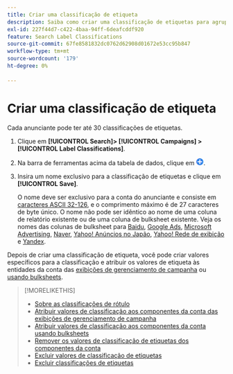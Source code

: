 ```yaml
---
title: Criar uma classificação de etiqueta
description: Saiba como criar uma classificação de etiquetas para agrupar os componentes da conta.
exl-id: 227f44d7-c422-4baa-94ff-6deafcddf920
feature: Search Label Classifications
source-git-commit: 67fe8581832dc0762d62908d01672e53cc95b847
workflow-type: tm+mt
source-wordcount: '179'
ht-degree: 0%

---
```


# Criar uma classificação de etiqueta

Cada anunciante pode ter até 30 classificações de etiquetas.

1. Clique em **[!UICONTROL Search]> [!UICONTROL Campaigns] >[!UICONTROL Label Classifications]**.

1. Na barra de ferramentas acima da tabela de dados, clique em ![Criar](/help/search-social-commerce/assets/add.png "Criar").

1. Insira um nome exclusivo para a classificação de etiquetas e clique em **[!UICONTROL Save]**.

   O nome deve ser exclusivo para a conta do anunciante e consiste em [caracteres ASCII 32-126](https://www.asciitable.com/), e o comprimento máximo é de 27 caracteres de byte único. O nome não pode ser idêntico ao nome de uma coluna de relatório existente ou de uma coluna de bulksheet existente. Veja os nomes das colunas de bulksheet para [Baidu](/help/search-social-commerce/campaign-management/bulksheets/bulksheet-data-formats/bulksheet-data-baidu.md), [Google Ads](/help/search-social-commerce/campaign-management/bulksheets/bulksheet-data-formats/bulksheet-data-google.md), [Microsoft Advertising](/help/search-social-commerce/campaign-management/bulksheets/bulksheet-data-formats/bulksheet-data-microsoft.md), [Naver](/help/search-social-commerce/campaign-management/bulksheets/bulksheet-data-formats/bulksheet-data-naver.md), [Yahoo! Anúncios no Japão](/help/search-social-commerce/campaign-management/bulksheets/bulksheet-data-formats/bulksheet-data-yahoo-japan.md), [Yahoo! Rede de exibição](/help/search-social-commerce/campaign-management/bulksheets/bulksheet-data-formats/bulksheet-data-yahoo-display-network.md) e [Yandex](/help/search-social-commerce/campaign-management/bulksheets/bulksheet-data-formats/bulksheet-data-yandex.md).

Depois de criar uma classificação de etiqueta, você pode criar valores específicos para a classificação e atribuir os valores de etiqueta às entidades da conta das [exibições de gerenciamento de campanha](classification-values-assign-campaign-management.md) ou [usando bulksheets](classification-values-assign-bulksheets.md).

>[!MORELIKETHIS]
>
>* [Sobre as classificações de rótulo](classification-about.md)
>* [Atribuir valores de classificação aos componentes da conta das exibições de gerenciamento de campanha](classification-values-assign-campaign-management.md)
>* [Atribuir valores de classificação aos componentes da conta usando bulksheets](classification-values-assign-bulksheets.md)
>* [Remover os valores de classificação de etiquetas dos componentes da conta](classification-values-remove.md)
>* [Excluir valores de classificação de etiquetas](classification-values-delete.md)
>* [Excluir classificações de etiquetas](classification-delete.md)
